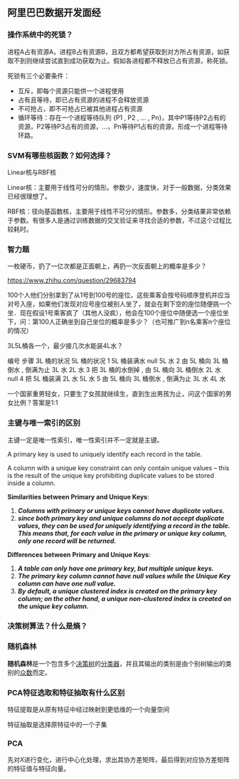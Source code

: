 ## 阿里巴巴数据开发面经

 ### 操作系统中的死锁？

进程A占有资源A，进程B占有资源B，且双方都希望获取到对方所占有资源，如获取不到则继续尝试直到成功获取为止。假如各进程都不释放已占有资源，称死锁。

死锁有三个必要条件：

- 互斥，即每个资源只能供一个进程使用
- 占有且等待，即已占有资源的进程不会释放资源
- 不可抢占，即不可抢占已被其他进程占有资源
- 循环等待：存在一个进程等待队列 {P1 , P2 , … , Pn}，其中P1等待P2占有的资源，P2等待P3占有的资源，…，Pn等待P1占有的资源，形成一个进程等待环路。

### SVM有哪些核函数？如何选择？

Linear核与RBF核

Linear核：主要用于线性可分的情形。参数少，速度快，对于一般数据，分类效果已经很理想了。

RBF核：径向基函数核，主要用于线性不可分的情形。参数多，分类结果非常依赖于参数。有很多人是通过训练数据的交叉验证来寻找合适的参数，不过这个过程比较耗时。

### 智力题

一枚硬币，扔了一亿次都是正面朝上，再扔一次反面朝上的概率是多少？

https://www.zhihu.com/question/29683794

100个人他们分别拿到了从1号到100号的座位，这些乘客会按号码顺序登机并应当对号入座，如果他们发现对应号座位被别人坐了，就会在剩下空的座位随便挑一个坐．现在假设1号乘客疯了（其他人没疯），他会在100个座位中随便选一个座位坐下，问：第100人正确坐到自己坐位的概率是多少？（也可推广到n名乘客n个座位的情况）

3L5L桶各一个，最少接几次水能装4L水？

编号	步骤	3L 桶的状况	5L 桶的状况
1	5L 桶装满水	null	5L 水
2	由 5L 桶向 3L 桶倒水 , 倒满为止	3L 水	2L 水
3	把 3L 桶的水倒掉 , 由 5L 桶向 3L 桶倒水	2L 水	null
4	把 5L 桶装满	2L 水	5L 水
5	由 5L 桶向 3L 桶倒水 , 倒满为止	3L 水	4L 水

一个国家重男轻女，只要生了女孩就继续生，直到生出男孩为止，问这个国家的男女比例？答案是1:1

### 主键与唯一索引的区别

主键一定是唯一性索引，唯一性索引并不一定就是主键。

A primary key is used to uniquely identify each record in the table.

A column with a unique key constraint can only contain unique values – this is the result of the unique key prohibiting duplicate values to be stored inside a column.

**Similarities between Primary and Unique Keys**:

1. ***Columns with primary or unique keys cannot have duplicate values.***
2. ***since both primary key and unique columns do not accept duplicate values, they can be used for uniquely identifying a record in the table. This means that, for each value in the primary or unique key column, only one record will be returned.***

 **Differences between Primary and Unique Keys**:

1. ***A table can only have one primary key, but multiple unique keys.***
2. ***The primary key column cannot have null values while the Unique Key column can have one null value.***
3. ***By default, a unique clustered index is created on the primary key column; on the other hand, a unique non-clustered index is created on the unique key column.***

### 决策树算法？什么是熵？

### 随机森林

**随机森林**是一个包含多个[决策树](https://zh.wikipedia.org/wiki/决策树)的[分类器](https://zh.wikipedia.org/wiki/分类问题)，并且其输出的类别是由个别树输出的类别的[众数](https://zh.wikipedia.org/wiki/眾數)而定。

### PCA特征选取和特征抽取有什么区别

特征提取是从原有特征中经过映射到更低维的一个向量空间

特征抽取是选择原特征中的一个子集

### PCA

先对$X$进行变化，进行中心化处理，求出其协方差矩阵，最后得到对应协方差矩阵的特征值与特征向量。

